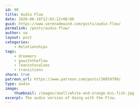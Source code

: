```yaml
---
id: 90
title: Audio Flow
date: 2020-08-16T12:03:12+00:00
guid: https://www.serenadewind.com/posts/audio-flow/
permalink: /posts/audio-flow/
author: sw
layout: post
categories:
    - Relationships
tags:
    - dreamers
    - gowiththeflow
    - leanintovalues
    - transitions
share: true
patreon_url: https://www.patreon.com/posts/38859799/
type: audio
image:
    thumbnail: /images/small/white-and-orange-koi-fish.jpg 
excerpt: The audio version of Going with the Flow.
---
```

